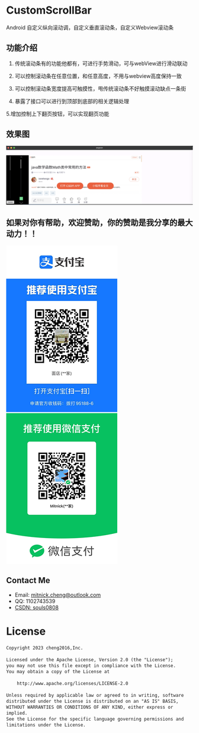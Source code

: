 # CustomScrollBar

Android 自定义纵向滚动调，自定义垂直滚动条，自定义Webview滚动条

## 功能介绍

1. 传统滚动条有的功能他都有，可进行手势滑动，可与webView进行滑动联动

2. 可以控制滚动条在任意位置，和任意高度，不用与webview高度保持一致

3. 可以控制滚动条宽度提高可触摸性，甩传统滚动条不好触摸滚动缺点一条街

4. 暴露了接口可以进行到顶部到底部的相关逻辑处理

5.增加控制上下翻页按钮，可以实现翻页功能 

## 效果图

   ![](效果图%202023-11-14%2017-10-52.png)



## 如果对你有帮助，欢迎赞助，你的赞助是我分享的最大动力！！

  ![](56130.png)       ![](772ac.png)

## Contact Me

- Email: mitnick.cheng@outlook.com
- QQ: 1102743539
- [CSDN: souls0808](https://blog.csdn.net/chengzhenjia?type=blog)


# License

    Copyright 2023 cheng2016,Inc.
    
    Licensed under the Apache License, Version 2.0 (the "License");
    you may not use this file except in compliance with the License.
    You may obtain a copy of the License at
    
        http://www.apache.org/licenses/LICENSE-2.0
    
    Unless required by applicable law or agreed to in writing, software
    distributed under the License is distributed on an "AS IS" BASIS,
    WITHOUT WARRANTIES OR CONDITIONS OF ANY KIND, either express or implied.
    See the License for the specific language governing permissions and
    limitations under the License.
